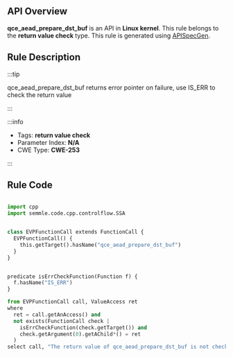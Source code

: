 ---
---


## API Overview
**qce_aead_prepare_dst_buf** is an API in **Linux kernel**. This rule belongs to the **return value check** type. This rule is generated using [APISpecGen](../../tools/APISpecGen).
## Rule Description

:::tip

qce_aead_prepare_dst_buf returns error pointer on failure, use IS_ERR to check the return value

:::

:::info

- Tags: **return value check**
- Parameter Index: **N/A**
- CWE Type: **CWE-253**

:::

## Rule Code
```python

import cpp
import semmle.code.cpp.controlflow.SSA


class EVPFunctionCall extends FunctionCall {
  EVPFunctionCall() {
    this.getTarget().hasName("qce_aead_prepare_dst_buf")
  }
}


predicate isErrCheckFunction(Function f) {
  f.hasName("IS_ERR") 
}

from EVPFunctionCall call, ValueAccess ret
where
  ret = call.getAnAccess() and
  not exists(FunctionCall check |
    isErrCheckFunction(check.getTarget()) and
    check.getArgument(0).getAChild*() = ret
  )
select call, "The return value of qce_aead_prepare_dst_buf is not checked with IS_ERR."
    
```